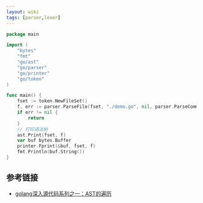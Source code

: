 ```yaml
---
layout: wiki
tags: [parser,lexer]
---
```


```go
package main

import (
	"bytes"
	"fmt"
	"go/ast"
	"go/parser"
	"go/printer"
	"go/token"
)

func main() {
	fset := token.NewFileSet()
	f, err := parser.ParseFile(fset, "./demo.go", nil, parser.ParseComments)
	if err != nil {
		return
	}
	// 打印语法树
	ast.Print(fset, f)
	var buf bytes.Buffer
	printer.Fprint(&buf, fset, f)
	fmt.Println(buf.String())
}
```


## 参考链接

* [golang深入源代码系列之一：AST的遍历](https://studygolang.com/articles/19353)